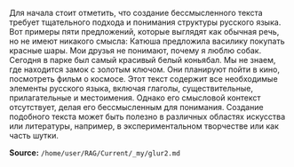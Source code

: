﻿Для начала стоит отметить, что создание бессмысленного текста требует тщательного подхода и понимания структуры русского языка. Вот примеры пяти предложений, которые выглядят как обычная речь, но не имеют никакого смысла: Катюша предложила василику покупать красные шары. Мои друзья не понимают, почему я люблю собак. Сегодня в парке был самый красивый белый коньябал. Мы не знаем, где находится замок с золотым ключом. Они планируют пойти в кино, посмотреть фильм о космосе. Этот текст содержит все необходимые элементы русского языка, включая глаголы, существительные, прилагательные и местоимения. Однако его смысловой контекст отсутствует, делая его бессмысленным для понимания. Создание подобного текста может быть полезно в различных областях искусства или литературы, например, в экспериментальном творчестве или как часть шутки.


**Source:** `/home/user/RAG/Current/_my/glur2.md`
